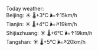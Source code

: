 Today weather:  
Beijing: ☀️   🌡️+3°C 🌬️↑15km/h  
Tianjin: ☀️   🌡️+4°C 🌬️↗19km/h  
Shijiazhuang: ☀️   🌡️+6°C 🌬️↑19km/h  
Tangshan: ☀️   🌡️+5°C 🌬️↗20km/h  
